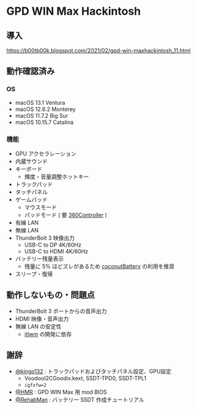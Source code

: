 # GPD WIN Max Hackintosh
## 導入
https://b00tb00k.blogspot.com/2021/02/gpd-win-maxhackintosh_11.html

## 動作確認済み
### OS
* macOS 13.1 Ventura
* macOS 12.6.2 Monterey
* macOS 11.7.2 Big Sur
* macOS 10.15.7 Catalina

### 機能
* GPU アクセラレーション
* 内蔵サウンド
* キーボード
  * 輝度・音量調整ホットキー
* トラックパッド
* タッチパネル
* ゲームパッド
  * マウスモード
  * パッドモード ( 要 [360Controller](https://github.com/360Controller/360Controller) )
* 有線 LAN
* 無線 LAN
* ThunderBolt 3 映像出力
  * USB-C to DP 4K/60Hz
  * USB-C to HDMI 4K/60Hz
* バッテリー残量表示
  * 残量に 5% ほどズレがあるため [coconutBattery](https://coconut-flavour.com/coconutbattery/) の利用を推奨
* スリープ・復帰

## 動作しないもの・問題点
* ThunderBolt 3 ポートからの音声出力
* HDMI 映像・音声出力
* 無線 LAN の安定性
  * [itlwm](https://github.com/OpenIntelWireless/itlwm) の開発に依存

## 謝辞
* [@kingo132](https://github.com/kingo132/GPD-Win-Max-Hackintosh) : トラックパッドおよびタッチパネル設定、GPU設定
  * VoodooI2CGoodix.kext, SSDT-TPD0, SSDT-TPL1
  * `igfxfw=2`
* [@HMR](https://www.youtube.com/watch?v=WiP-NJGIKOs) : GPD WIN Max 用 mod BIOS
* [@RehabMan](https://www.tonymacx86.com/threads/guide-using-clover-to-hotpatch-acpi.200137/#post-1308261) : バッテリー SSDT 作成チュートリアル
